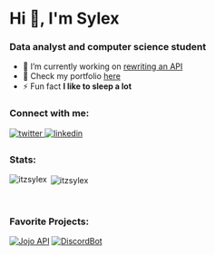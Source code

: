 <h1 align="left">Hi 👋, I'm Sylex</h1>
<h3 align="left">Data analyst and computer science student</h3>

- 📑 I’m currently working on [rewriting an API](https://github.com/ItzSylex/JojoAPI)
- 🎈 Check my portfolio [here](aboutbrandon.me)
- ⚡ Fun fact **I like to sleep a lot**

<h3 align="left">Connect with me:</h3>
<a href="https://twitter.com/bran_m16" target="_blank">
<img src=https://img.shields.io/badge/twitter-%2300acee.svg?&style=for-the-badge&logo=twitter&logoColor=white alt=twitter style="margin-bottom: 5px;" />
</a>
<a href="https://linkedin.com/in/brandonm16" target="_blank">
<img src=https://img.shields.io/badge/linkedin-%231E77B5.svg?&style=for-the-badge&logo=linkedin&logoColor=white alt=linkedin style="margin-bottom: 5px;" />
</a>

<br>

<h3 align="left">Stats:</h3>
<p><img align="left" src="https://github-readme-stats.vercel.app/api/top-langs?username=itzsylex&show_icons=true&theme=onedark&locale=en&layout=compact&&count_private=true" alt="itzsylex" /></p>
<p>&nbsp;<img align="center" src="https://github-readme-stats.vercel.app/api?username=itzsylex&show_icons=true&theme=onedark&locale=en" alt="itzsylex" /></p>

<br>

<h3 align="left">Favorite Projects:</h3>

[![Jojo API](https://github-readme-stats.vercel.app/api/pin/?username=itzsylex&repo=jojoapi&theme=onedark)](https://github.com/ItzSylex/JojoAPI)
[![DiscordBot](https://github-readme-stats.vercel.app/api/pin/?username=itzsylex&repo=Toddy&theme=onedark)](https://github.com/ItzSylex/Toddy)
